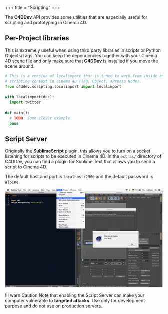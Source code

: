 +++
title = "Scripting"
+++

The **C4DDev** API provides some utilities that are especially useful for
scripting and prototyping in Cinema 4D.

## Per-Project libraries

This is extremely useful when using third party libraries in scripts or
Python Objects/Tags. You can keep the dependencies together with your
Cinema 4D scene file and only make sure that **C4DDev** is installed if
you move the scene around.

```python
# This is a version of localimport that is tuned to work from inside any
# scripting context in Cinema 4D (Tag, Object, XPresso Node).
from c4ddev.scripting.localimport import localimport

with localimport(doc):
  import twitter

def main():
  # TODO: Some clever example
  pass
```

## Script Server

Originally the **SublimeScript** plugin, this allows you to turn on a socket
listening for scripts to be executed in Cinema 4D. In the `extras/` directory
of C4DDev, you can find a plugin for Sublime Text that allows you to send a
script to Cinema 4D.

The default host and port is `localhost:2900` and the default password is
`alpine`.

![](../plugins/sublimescript.png)

!!! warn Caution
  Note that enabling the Script Server can make your computer vulnerable
  to **targeted attacks**. Use only for development purpose and do not use on
  production servers.

